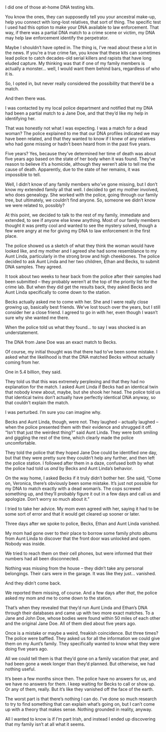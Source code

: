 I did one of those at-home DNA testing kits.

You know the ones, they can supposedly tell you your ancestral make-up, help you connect with long-lost relatives, that sort of thing. The specific test I used had this option to make your DNA available to law enforcement. That way, if there was a partial DNA match to a crime scene or victim, my DNA may help law enforcement identify the perpetrator.

Maybe I shouldn’t have opted in. The thing is, I’ve read about these a lot in the news. If you’re a true crime fan, you know that these kits can sometimes lead police to catch decades-old serial killers and rapists that have long eluded capture. My thinking was that if one of my family members is actually a monster… well, I would want them behind bars, regardless of who it is.

So, I opted in, but never really considered the possibility that there’d be a match.

And then there was.

I was contacted by my local police department and notified that my DNA had been a partial match to a Jane Doe, and that they’d like my help in identifying her.

That was honestly not what I was expecting. I was a match for a dead woman? The police explained to me that our DNA profiles indicated we may have been related, and that they wanted to know if I knew of any relatives who had gone missing or hadn’t been heard from in the past five years.

Five years? Yes, because they’ve determined her time of death was about five years ago based on the state of her body when it was found. They’ve reason to believe it’s a homicide, although they weren’t able to tell me the cause of death. Apparently, due to the state of her remains, it was impossible to tell.

Well, I didn’t know of any family members who’ve gone missing, but I don’t know my extended family all that well. I decided to get my mother involved, who does genealogy. She worked with the police, going through our family tree, but ultimately, we couldn’t find anyone. So, someone we didn’t know we were related to, possibly?

At this point, we decided to talk to the rest of my family, immediate and extended, to see if anyone else knew anything. Most of our family members thought it was pretty cool and wanted to see the mystery solved, though a few were angry at me for giving my DNA to law enforcement in the first place.

The police showed us a sketch of what they think the woman would have looked like, and my mother and I agreed she had some resemblance to my Aunt Linda, particularly in the strong brow and high cheekbones. The police decided to ask Aunt Linda and her two children, Ethan and Becks, to submit DNA samples. They agreed.

It took about two weeks to hear back from the police after their samples had been submitted – they probably weren’t at the top of the priority list for the crime lab. But when they did get the results back, they asked Becks and Aunt Linda specifically to come down to the station.

Becks actually asked me to come with her. She and I were really close growing up, basically best friends. We’ve lost touch over the years, but I still consider her a close friend. I agreed to go in with her, even though I wasn’t sure why she wanted me there.

When the police told us what they found… to say I was shocked is an understatement.

The DNA from Jane Doe was an exact match to Becks.

Of course, my initial thought was that there had to’ve been some mistake. I asked what the likelihood is that the DNA matched Becks without actually coming from her.

One in 5.4 billion, they said.

They told us that this was extremely perplexing and that they had no explanation for the match. I asked Aunt Linda if Becks had an identical twin that nobody knew about, maybe, but she shook her head. The police told us that identical twins don’t actually have perfectly identical DNA anyway, so that couldn’t explain the match.

I was perturbed. I’m sure you can imagine why.

Becks and Aunt Linda, though, were not. They laughed – actually laughed – when the police presented them with their evidence and shrugged it off. “Isn’t that just the weirdest thing?” said Aunt Linda. They were both smiling and giggling the rest of the time, which clearly made the police uncomfortable.

They told the police that they hoped Jane Doe could be identified one day, but that they were pretty sure they couldn’t help any further, and then left the police station. I followed after them in a daze, confused both by what the police had told us *and* by Becks and Aunt Linda’s behavior.

On the way home, I asked Becks if it truly didn’t bother her. She said, “Come on, Veronica, there’s obviously been some mistake. It’s just not possible for my DNA to match exactly with a dead woman’s. The cops screwed something up, and they’ll probably figure it out in a few days and call us and apologize. Don’t worry so much about it.”

I tried to take her advice. My mom even agreed with her, saying it had to be some sort of error and that it would get cleared up sooner or later.

Three days after we spoke to police, Becks, Ethan and Aunt Linda vanished.

My mom had gone over to their place to borrow some family photo albums from Aunt Linda to discover that the front door was unlocked and open. Nobody was inside.

We tried to reach them on their cell phones, but were informed that their numbers had all been disconnected.

Nothing was missing from the house – they didn’t take any personal belongings. Their cars were in the garage. It was like they just… vanished.

And they didn’t come back.

We reported them missing, of course. And a few days after *that*, the police asked my mom and me to come down to the station.

That’s when they revealed that they’d run Aunt Linda and Ethan’s DNA through their databases and came up with two more exact matches. To a Jane and John Doe, whose bodies were found within 50 miles of each other and the original Jane Doe. All of them died about five years ago.

Once is a mistake or maybe a weird, freakish coincidence. But three times? The police were baffled. They asked us for all the information we could give them on my Aunt’s family. They specifically wanted to know what they were doing five years ago.

All we could tell them is that they’d gone on a family vacation that year, and had been gone a week longer than they’d planned. But otherwise, we had nothing useful.

It’s been a few months since then. The police have no answers for us, and we have no answers for them. I keep waiting for Becks to call or show up. Or any of them, really. But it’s like they vanished off the face of the earth.

The worst part is that there’s nothing I can do. I’ve done so much research to try to find something that can explain what’s going on, but I can’t come up with a theory that makes sense. Nothing grounded in reality, anyway.

All I wanted to know is if I’m part Irish, and instead I ended up discovering that my family isn’t at all what it seems.